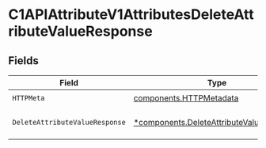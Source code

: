 # C1APIAttributeV1AttributesDeleteAttributeValueResponse


## Fields

| Field                                                                                               | Type                                                                                                | Required                                                                                            | Description                                                                                         |
| --------------------------------------------------------------------------------------------------- | --------------------------------------------------------------------------------------------------- | --------------------------------------------------------------------------------------------------- | --------------------------------------------------------------------------------------------------- |
| `HTTPMeta`                                                                                          | [components.HTTPMetadata](../../models/components/httpmetadata.md)                                  | :heavy_check_mark:                                                                                  | N/A                                                                                                 |
| `DeleteAttributeValueResponse`                                                                      | [*components.DeleteAttributeValueResponse](../../models/components/deleteattributevalueresponse.md) | :heavy_minus_sign:                                                                                  | DeleteAttributeValueResponse is the empty response for deleting an attribute value.                 |